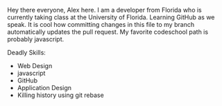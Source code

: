 Hey there everyone, Alex here. I am a developer from Florida who is currently taking class at the University of Florida. Learning GitHub as we speak. It is cool how committing changes in this file to my branch automatically updates the pull request. My favorite codeschool path is probably javascript.

Deadly Skills:
* Web Design
* javascript
* GitHub
* Application Design
* Killing history using git rebase
